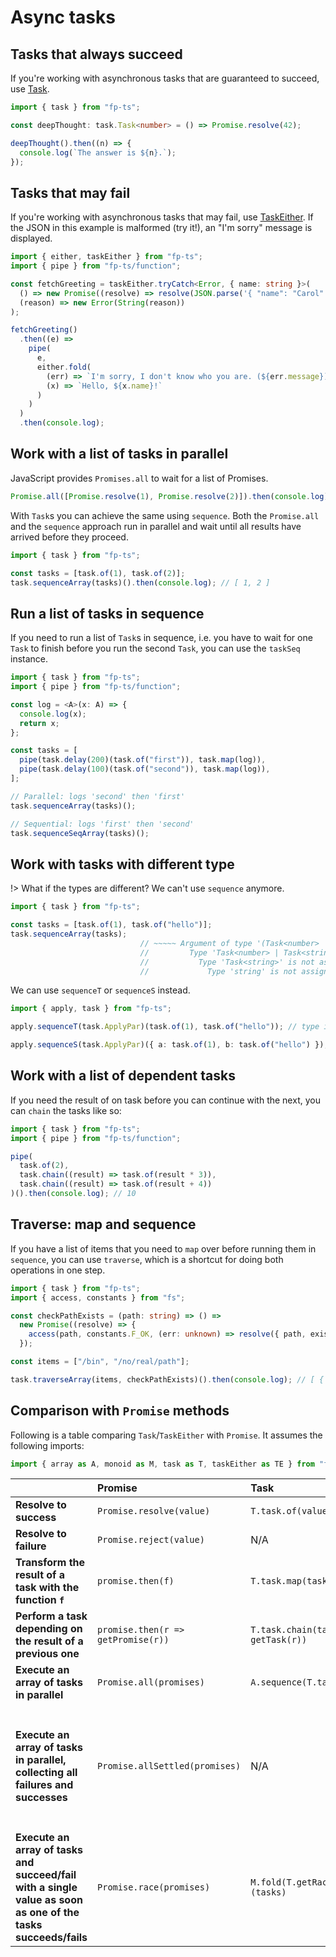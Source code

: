 # Async tasks

## Tasks that always succeed

If you're working with asynchronous tasks that are guaranteed to succeed, use [Task](https://gcanti.github.io/fp-ts/modules/Task.ts).

```ts
import { task } from "fp-ts";

const deepThought: task.Task<number> = () => Promise.resolve(42);

deepThought().then((n) => {
  console.log(`The answer is ${n}.`);
});
```

## Tasks that may fail

If you're working with asynchronous tasks that may fail, use [TaskEither](https://gcanti.github.io/fp-ts/modules/TaskEither.ts). If the JSON in this example is malformed (try it!), an "I'm sorry" message is displayed.

```ts
import { either, taskEither } from "fp-ts";
import { pipe } from "fp-ts/function";

const fetchGreeting = taskEither.tryCatch<Error, { name: string }>(
  () => new Promise((resolve) => resolve(JSON.parse('{ "name": "Carol" }'))),
  (reason) => new Error(String(reason))
);

fetchGreeting()
  .then((e) =>
    pipe(
      e,
      either.fold(
        (err) => `I'm sorry, I don't know who you are. (${err.message})`,
        (x) => `Hello, ${x.name}!`
      )
    )
  )
  .then(console.log);
```

## Work with a list of tasks in parallel

JavaScript provides `Promises.all` to wait for a list of Promises.

```ts
Promise.all([Promise.resolve(1), Promise.resolve(2)]).then(console.log); // [1, 2]
```

With `Task`s you can achieve the same using `sequence`. Both the `Promise.all` and the `sequence` approach run in parallel and wait until all results have arrived before they proceed.

```ts
import { task } from "fp-ts";

const tasks = [task.of(1), task.of(2)];
task.sequenceArray(tasks)().then(console.log); // [ 1, 2 ]
```

## Run a list of tasks in sequence

If you need to run a list of `Task`s in sequence, i.e. you have to wait for one `Task` to finish before you run the second `Task`, you can use the `taskSeq` instance.

```ts
import { task } from "fp-ts";
import { pipe } from "fp-ts/function";

const log = <A>(x: A) => {
  console.log(x);
  return x;
};

const tasks = [
  pipe(task.delay(200)(task.of("first")), task.map(log)),
  pipe(task.delay(100)(task.of("second")), task.map(log)),
];

// Parallel: logs 'second' then 'first'
task.sequenceArray(tasks)();

// Sequential: logs 'first' then 'second'
task.sequenceSeqArray(tasks)();
```

## Work with tasks with different type

!> What if the types are different? We can't use `sequence` anymore.

<!-- prettier-ignore-start -->
```ts
import { task } from "fp-ts";

const tasks = [task.of(1), task.of("hello")];
task.sequenceArray(tasks);
                             // ~~~~~ Argument of type '(Task<number> | Task<string>)[]' is not assignable to parameter of type 'Task<number>[]'.
                             //         Type 'Task<number> | Task<string>' is not assignable to type 'Task<number>'.
                             //           Type 'Task<string>' is not assignable to type 'Task<number>'.
                             //             Type 'string' is not assignable to type 'number'.
```
<!-- prettier-ignore-end -->

We can use `sequenceT` or `sequenceS` instead.

```ts
import { apply, task } from "fp-ts";

apply.sequenceT(task.ApplyPar)(task.of(1), task.of("hello")); // type is task.Task<[number, string]>

apply.sequenceS(task.ApplyPar)({ a: task.of(1), b: task.of("hello") }); // type is task.Task<{ a: number; b: string; }>
```

## Work with a list of dependent tasks

If you need the result of on task before you can continue with the next, you can `chain` the tasks like so:

```ts
import { task } from "fp-ts";
import { pipe } from "fp-ts/function";

pipe(
  task.of(2),
  task.chain((result) => task.of(result * 3)),
  task.chain((result) => task.of(result + 4))
)().then(console.log); // 10
```

## Traverse: map and sequence

If you have a list of items that you need to `map` over before running them in `sequence`, you can use `traverse`, which is a shortcut for doing both operations in one step.

```ts
import { task } from "fp-ts";
import { access, constants } from "fs";

const checkPathExists = (path: string) => () =>
  new Promise((resolve) => {
    access(path, constants.F_OK, (err: unknown) => resolve({ path, exists: !err }));
  });

const items = ["/bin", "/no/real/path"];

task.traverseArray(items, checkPathExists)().then(console.log); // [ { path: '/bin', exists: true }, { path: '/no/real/path', exists: false } ]
```

## Comparison with `Promise` methods

Following is a table comparing `Task`/`TaskEither` with `Promise`. It assumes the following imports:

<!-- verifier:skip -->
```ts
import { array as A, monoid as M, task as T, taskEither as TE } from "fp-ts";
```

| &nbsp;                                                                                                        | Promise                            | Task                                  | TaskEither                                              |
| :------------------------------------------------------------------------------------------------------------ | :--------------------------------- | :------------------------------------ | :------------------------------------------------------ |
| **Resolve to success**                                                                                        | `Promise.resolve(value)`           | `T.task.of(value)`                    | `TE.taskEither.of(value)` or `TE.right(value)`          |
| **Resolve to failure**                                                                                        | `Promise.reject(value)`            | N/A                                   | `TE.left(value)`                                        |
| **Transform the result of a task with the function `f`**                                                      | `promise.then(f)`                  | `T.task.map(task, f)`                 | `T.taskEither.map(taskEither, f)`                       |
| **Perform a task depending on the result of a previous one**                                                  | `promise.then(r => getPromise(r))` | `T.task.chain(task, r => getTask(r))` | `T.taskEither.chain(taskEither, r => getTaskEither(r))` |
| **Execute an array of tasks in parallel**                                                                     | `Promise.all(promises)`            | `A.sequence(T.task)(tasks)`           | `A.sequence(TE.taskEither)(taskEithers)`                |
| **Execute an array of tasks in parallel, collecting all failures and successes**                              | `Promise.allSettled(promises)`     | N/A                                   | `A.sequence(T.task)(taskEithers)`, which would maintain the order of the failures and successes.<br><br>Or, `A.wilt(T.ApplicativePar)(id)(taskEithers)`, which will not maintain result order, but will collect all failures and successes                       |
| **Execute an array of tasks and succeed/fail with a single value as soon as one of the tasks succeeds/fails** | `Promise.race(promises)`           | `M.fold(T.getRaceMonoid())(tasks)`    | `M.fold(T.getRaceMonoid())(taskEithers)`                |
